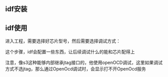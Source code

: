 ## idf安装



## idf使用

进入工程，需要选择好芯片型号，然后需要选择调试方式：

这个步骤，idf会配置一些东西，让后续调试什么的能和芯片配得上

注意，像s3这种能够内部继承jtag接口的，他使用openOCD调试，这里如果调试方式不选jtag，那么通过OpenOcd调试时，会显示打不开OpenOcd服务





